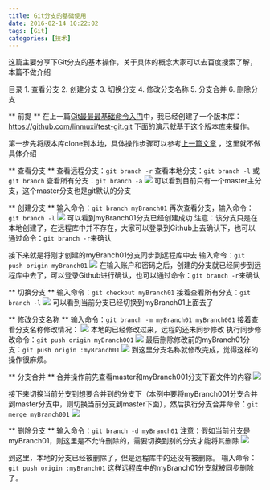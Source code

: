 ```yaml
---
title: Git分支的基础使用
date: 2016-02-14 10:22:02
tags: [Git]
categories: [技术]
---
```

这篇主要分享下Git分支的基本操作，关于具体的概念大家可以去百度搜索了解，本篇不做介绍
<!--more-->
目录
	1. 查看分支
	2. 创建分支
	3. 切换分支
	4. 修改分支名称
	5. 分支合并
	6. 删除分支

** 前提 **
在上一篇[Git最最最基础命令入门](http://linmuxi.github.io/hunter-blog/2016/01/29/Git最最最基础命令入门)中，我已经创建了一个版本库：https://github.com/linmuxi/test-git.git 
下面的演示就基于这个版本库来操作。

第一步先将版本库clone到本地，具体操作步骤可以参考[上一篇文章](http://linmuxi.github.io/hunter-blog/2016/01/29/Git最最最基础命令入门) ，这里就不做具体介绍


** 查看分支 **
查看远程分支：`git branch -r`
查看本地分支：`git branch -l` 或 `git branch`
查看所有分支：`git branch -a`
![](http://7xqlat.com1.z0.glb.clouddn.com/git_branch_01.png)
可以看到目前只有一个master主分支，这个master分支也是git默认的分支


** 创建分支 **
输入命令：`git branch myBranch01`
再次查看分支，输入命令：`git branch -l`
![](http://7xqlat.com1.z0.glb.clouddn.com/git_branch_02.png)
可以看到myBranch01分支已经创建成功
注意：该分支只是在本地创建了，在远程库中并不存在，大家可以登录到Github上去确认下，也可以通过命令：`git branch -r`来确认

接下来就是将刚才创建的myBranch01分支同步到远程库中去
输入命令：`git push origin myBranch01`
![](http://7xqlat.com1.z0.glb.clouddn.com/git_branch_03.png)
在输入账户和密码之后，创建的分支就已经同步到远程库中去了，可以登录Github进行确认，也可以通过命令：`git branch -r`来确认


** 切换分支 **
输入命令：`git checkout myBranch01`
接着查看所有分支：`git branch -l`
![](http://7xqlat.com1.z0.glb.clouddn.com/git_branch_04.png)
可以看到当前分支已经切换到myBranch01上面去了


** 修改分支名称 **
输入命令：`git branch -m myBranch01 myBranch001`
接着查看分支名称修改情况：
![](http://7xqlat.com1.z0.glb.clouddn.com/git_branch_06.png)
本地的已经修改过来，远程的还未同步修改
执行同步修改命令：`git push origin myBranch001`
![](http://7xqlat.com1.z0.glb.clouddn.com/git_branch_07.png)
最后删除修改前的myBranch01分支：`git push origin :myBranch01`
![](http://7xqlat.com1.z0.glb.clouddn.com/git_branch_08.png)
到这里分支名称就修改完成，觉得这样的操作很麻烦。


** 分支合并 **
合并操作前先查看master和myBranch001分支下面文件的内容
![](http://7xqlat.com1.z0.glb.clouddn.com/git_branch_09.png)

接下来切换当前分支到想要合并到的分支下（本例中要将myBranch001分支合并到master分支中，则切换当前分支到master下面），然后执行分支合并命令：`git merge myBranch001`
![](http://7xqlat.com1.z0.glb.clouddn.com/git_branch_10.png)


** 删除分支 **
输入命令：`git branch -d myBranch01`
注意：假如当前分支是myBranch01，则这里是不允许删除的，需要切换到别的分支才能将其删除
![](http://7xqlat.com1.z0.glb.clouddn.com/git_branch_05.png)

到这里，本地的分支已经被删除了，但是远程库中的还没有被删除。
输入命令：`git push origin :myBranch01`
这样远程库中的myBranch01分支就被同步删除了。

